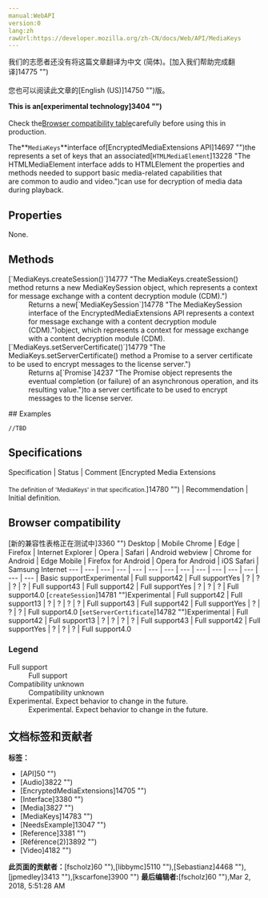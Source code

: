 ```yaml
---
manual:WebAPI
version:0
lang:zh
rawUrl:https://developer.mozilla.org/zh-CN/docs/Web/API/MediaKeys
---
```




<bdi>我们的志愿者还没有将这篇文章翻译为<bdi>中文 (简体)</bdi>。[加入我们帮助完成翻译]14775 "")<br></br>您也可以阅读此文章的[English (US)]14750 "")版。</bdi>






**This is an[experimental technology]3404 "")**<br></br>Check the[Browser compatibility table](%2884#Browser_compatibility "")carefully before using this in production.





The**`MediaKeys`**interface of[EncryptedMediaExtensions API]14697 "")the represents a set of keys that an associated[`HTMLMediaElement`]13228 "The HTMLMediaElement interface adds to HTMLElement the properties and methods needed to support basic media-related capabilities that are common to audio and video.")can use for decryption of media data during playback.


## Properties<a name="Properties"></a>


None.


## Methods<a name="Methods"></a>
<dl><dt>[`MediaKeys.createSession()`]14777 "The MediaKeys.createSession() method returns a new MediaKeySession object, which represents a context for message exchange with a content decryption module (CDM).")</dt><dd>Returns a new[`MediaKeySession`]14778 "The MediaKeySession interface of the EncryptedMediaExtensions API represents a context for message exchange with a content decryption module (CDM).")object, which represents a context for message exchange with a content decryption module (CDM).</dd><dt>[`MediaKeys.setServerCertificate()`]14779 "The MediaKeys.setServerCertificate() method a Promise to a server certificate to be used to encrypt messages to the license server.")</dt><dd>Returns a[`Promise`]4237 "The Promise object represents the eventual completion (or failure) of an asynchronous operation, and its resulting value.")to a server certificate to be used to encrypt messages to the license server.</dd></dl>
## Examples<a name="Examples"></a>

```
//TBD
```

## Specifications<a name="Specifications"></a>
Specification | Status | Comment 
[Encrypted Media Extensions<br></br><small>The definition of &#39;MediaKeys&#39; in that specification.</small>]14780 "") | Recommendation | Initial definition. 


## Browser compatibility<a name="Browser_compatibility"></a>
[新的兼容性表格正在测试中<i></i>]3360 "")
<abbr>Desktop<i></i></abbr> | <abbr>Mobile<i></i></abbr> 
<abbr>Chrome<i></i></abbr> | <abbr>Edge<i></i></abbr> | <abbr>Firefox<i></i></abbr> | <abbr>Internet Explorer<i></i></abbr> | <abbr>Opera<i></i></abbr> | <abbr>Safari<i></i></abbr> | <abbr>Android webview<i></i></abbr> | <abbr>Chrome for Android<i></i></abbr> | <abbr>Edge Mobile<i></i></abbr> | <abbr>Firefox for Android<i></i></abbr> | <abbr>Opera for Android<i></i></abbr> | <abbr>iOS Safari<i></i></abbr> | <abbr>Samsung Internet<i></i></abbr> 
 ---  |  ---  |  ---  |  ---  |  ---  |  ---  |  ---  |  ---  |  ---  |  ---  |  ---  |  ---  |  ---  |  ---  | 
Basic support<abbr>Experimental<i></i></abbr> | <abbr>Full support</abbr>42 | <abbr>Full support</abbr>Yes | <abbr>?</abbr> | <abbr>?</abbr> | <abbr>?</abbr> | <abbr>?</abbr> | <abbr>Full support</abbr>43 | <abbr>Full support</abbr>42 | <abbr>Full support</abbr>Yes | <abbr>?</abbr> | <abbr>?</abbr> | <abbr>?</abbr> | <abbr>Full support</abbr>4.0 
[`createSession`]14781 "")<abbr>Experimental<i></i></abbr> | <abbr>Full support</abbr>42 | <abbr>Full support</abbr>13 | <abbr>?</abbr> | <abbr>?</abbr> | <abbr>?</abbr> | <abbr>?</abbr> | <abbr>Full support</abbr>43 | <abbr>Full support</abbr>42 | <abbr>Full support</abbr>Yes | <abbr>?</abbr> | <abbr>?</abbr> | <abbr>?</abbr> | <abbr>Full support</abbr>4.0 
[`setServerCertificate`]14782 "")<abbr>Experimental<i></i></abbr> | <abbr>Full support</abbr>42 | <abbr>Full support</abbr>13 | <abbr>?</abbr> | <abbr>?</abbr> | <abbr>?</abbr> | <abbr>?</abbr> | <abbr>Full support</abbr>43 | <abbr>Full support</abbr>42 | <abbr>Full support</abbr>Yes | <abbr>?</abbr> | <abbr>?</abbr> | <abbr>?</abbr> | <abbr>Full support</abbr>4.0 


### Legend<a name="Legend"></a>
<dl><dt><abbr>Full support</abbr></dt><dd>Full support</dd><dt><abbr>Compatibility unknown</abbr></dt><dd>Compatibility unknown</dd><dt><abbr>Experimental. Expect behavior to change in the future.<i></i></abbr></dt><dd>Experimental. Expect behavior to change in the future.</dd></dl>




## 文档标签和贡献者
**标签：**
* [API]50 "")
* [Audio]3822 "")
* [EncryptedMediaExtensions]14705 "")
* [Interface]3380 "")
* [Media]3827 "")
* [MediaKeys]14783 "")
* [NeedsExample]13047 "")
* [Reference]3381 "")
* [Référence(2)]3892 "")
* [Video]4182 "")

**此页面的贡献者：**[fscholz]60 ""),[libbymc]5110 ""),[Sebastianz]4468 ""),[jpmedley]3413 ""),[kscarfone]3900 "")
**最后编辑者:**[fscholz]60 ""),<time>Mar 2, 2018, 5:51:28 AM</time>


